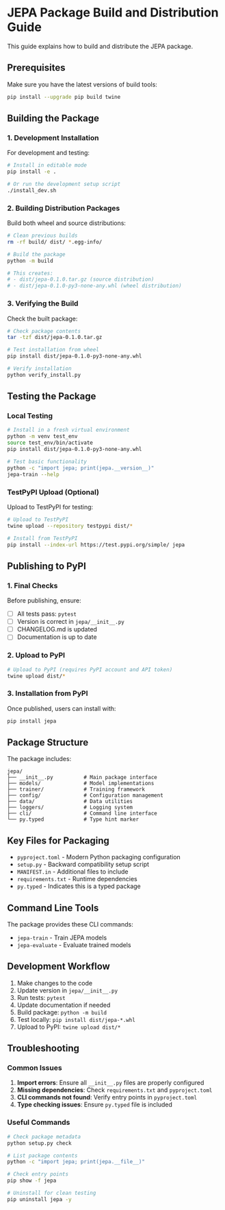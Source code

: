 # JEPA Package Build and Distribution Guide

This guide explains how to build and distribute the JEPA package.

## Prerequisites

Make sure you have the latest versions of build tools:

```bash
pip install --upgrade pip build twine
```

## Building the Package

### 1. Development Installation

For development and testing:

```bash
# Install in editable mode
pip install -e .

# Or run the development setup script
./install_dev.sh
```

### 2. Building Distribution Packages

Build both wheel and source distributions:

```bash
# Clean previous builds
rm -rf build/ dist/ *.egg-info/

# Build the package
python -m build

# This creates:
# - dist/jepa-0.1.0.tar.gz (source distribution)
# - dist/jepa-0.1.0-py3-none-any.whl (wheel distribution)
```

### 3. Verifying the Build

Check the built package:

```bash
# Check package contents
tar -tzf dist/jepa-0.1.0.tar.gz

# Test installation from wheel
pip install dist/jepa-0.1.0-py3-none-any.whl

# Verify installation
python verify_install.py
```

## Testing the Package

### Local Testing

```bash
# Install in a fresh virtual environment
python -m venv test_env
source test_env/bin/activate
pip install dist/jepa-0.1.0-py3-none-any.whl

# Test basic functionality
python -c "import jepa; print(jepa.__version__)"
jepa-train --help
```

### TestPyPI Upload (Optional)

Upload to TestPyPI for testing:

```bash
# Upload to TestPyPI
twine upload --repository testpypi dist/*

# Install from TestPyPI
pip install --index-url https://test.pypi.org/simple/ jepa
```

## Publishing to PyPI

### 1. Final Checks

Before publishing, ensure:
- [ ] All tests pass: `pytest`
- [ ] Version is correct in `jepa/__init__.py`
- [ ] CHANGELOG.md is updated
- [ ] Documentation is up to date

### 2. Upload to PyPI

```bash
# Upload to PyPI (requires PyPI account and API token)
twine upload dist/*
```

### 3. Installation from PyPI

Once published, users can install with:

```bash
pip install jepa
```

## Package Structure

The package includes:

```
jepa/
├── __init__.py          # Main package interface
├── models/              # Model implementations
├── trainer/             # Training framework
├── config/              # Configuration management
├── data/                # Data utilities
├── loggers/             # Logging system
├── cli/                 # Command line interface
└── py.typed             # Type hint marker
```

## Key Files for Packaging

- `pyproject.toml` - Modern Python packaging configuration
- `setup.py` - Backward compatibility setup script
- `MANIFEST.in` - Additional files to include
- `requirements.txt` - Runtime dependencies
- `py.typed` - Indicates this is a typed package

## Command Line Tools

The package provides these CLI commands:

- `jepa-train` - Train JEPA models
- `jepa-evaluate` - Evaluate trained models

## Development Workflow

1. Make changes to the code
2. Update version in `jepa/__init__.py`
3. Run tests: `pytest`
4. Update documentation if needed
5. Build package: `python -m build`
6. Test locally: `pip install dist/jepa-*.whl`
7. Upload to PyPI: `twine upload dist/*`

## Troubleshooting

### Common Issues

1. **Import errors**: Ensure all `__init__.py` files are properly configured
2. **Missing dependencies**: Check `requirements.txt` and `pyproject.toml`
3. **CLI commands not found**: Verify entry points in `pyproject.toml`
4. **Type checking issues**: Ensure `py.typed` file is included

### Useful Commands

```bash
# Check package metadata
python setup.py check

# List package contents
python -c "import jepa; print(jepa.__file__)"

# Check entry points
pip show -f jepa

# Uninstall for clean testing
pip uninstall jepa -y
```
